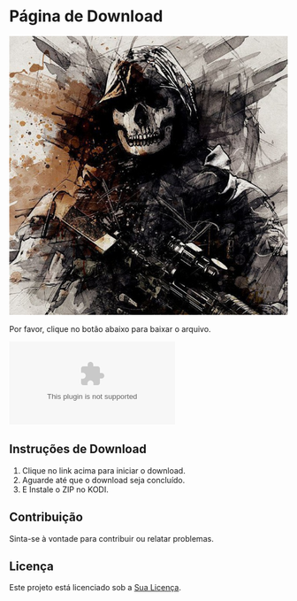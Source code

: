 # Página de Download

![Ícone do Favicon](ghost.jpg)

Por favor, clique no botão abaixo para baixar o arquivo.

[![Download do ADDON GHOST](caminho/do/seuarquivo.zip)](caminho/do/seuarquivo.zip)

## Instruções de Download
1. Clique no link acima para iniciar o download.
2. Aguarde até que o download seja concluído.
3. E Instale o ZIP no KODI.

## Contribuição
Sinta-se à vontade para contribuir ou relatar problemas.

## Licença
Este projeto está licenciado sob a [Sua Licença](caminho/do/seu/LICENSE).
